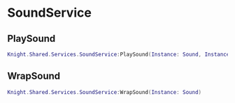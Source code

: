 # SoundService

## PlaySound

```lua
Knight.Shared.Services.SoundService:PlaySound(Instance: Sound, Instance: Part)
```

## WrapSound

```lua
Knight.Shared.Services.SoundService:WrapSound(Instance: Sound)
```

